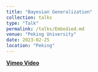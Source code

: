 ```yaml
---
title: "Bayesian Generalization"
collection: talks
type: "Talk"
permalink: /talks/Embodied.md
venue: "Peking University"
date: 2023-02-25
location: "Peking"
---
```

**[Vimeo Video](https://vimeo.com/user/26211289/folder/17762079)**
